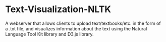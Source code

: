 # Text-Visualization-NLTK

A webserver that allows clients to upload text/textbooks/etc. in the form of a .txt file, and visualizes information about the text using the Natural Language Tool Kit library and D3.js library.
